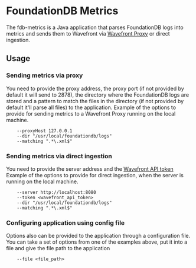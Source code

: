 # FoundationDB Metrics

The fdb-metrics is a Java application that parses FoundationDB logs into metrics and sends them to Wavefront via [Wavefront Proxy](https://docs.wavefront.com/proxies.html) or direct ingestion.

## Usage

### Sending metrics via proxy

You need to provide the proxy address, the proxy port (if not provided by default it will send to 2878), the directory where the FoundationDB logs are stored and a pattern to match the files in the directory (if not provided by default it'll parse all files) to the application.
Example of the options to provide for sending metrics to a Wavefront Proxy running on the local machine.

```
    --proxyHost 127.0.0.1
    --dir "/usr/local/foundationdb/logs"
    --matching ".*\.xml$"
```

### Sending metrics via direct ingestion

You need to provide the server address and the [Wavefront API token](https://docs.wavefront.com/wavefront_api.html#generating-an-api-token)
Example of the options to provide for direct ingestion, when the server is running on the local machine.

```
    --server http://localhost:8080
    --token <wavefront_api_token>
    --dir "/usr/local/foundationdb/logs"
    --matching ".*\.xml$"
```

### Configuring application using config file

Options also can be provided to the application through a configuration file.
You can take a set of options from one of the examples above, put it into a file and give the file path to the application

```
    --file <file_path>
```

